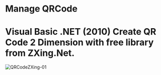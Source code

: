 # Manage QRCode
# Visual Basic .NET (2010) Create QR Code 2 Dimension with free library from ZXing.Net.

![QRCodeZXing-01](https://github.com/thongkorn/ManageQRCode/assets/27464308/0f18eb31-23ae-4e7d-84d1-310e4876cddb)
